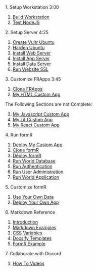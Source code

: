 <br/>

<h>1. Setup Workstation 3:00</h>

1. [Build Workstation ](/Setup/fr0101_Setup-Developer-Workstation.md)
2. [Test NodeJS ](/Setup/fr0102_Test-Node.md)

<h>2. Setup Server 4:25</h>

1.  [Create Vultr Ubuntu ](/Setup/fr0301_Setup-Vultr-Ubuntu.md)
2.  [Harden Ubuntu ](/Setup/fr0302_Setup-Hardening-Ubuntu.md)
3.  [Install Web Server ](/Setup/fr0303_Setup-Web-Server-Ubuntu.md)
4.  [Install App Server ](/Setup/fr0304_Setup-App-Server-Ubuntu.md)
5.  [Install Data Server ](/Setup/fr0305_Setup-Data-Server-Ubuntu.md)
6.  [Run Website SSL ](/Setup/fr0306_Setup-Website-SSL-Ubuntu.md)

<h>3. Customize FRApps 3:45</h>

1. [Clone FRApps ](/FRApps/fr020000_Clone-FR-Apps.md)
2. [My HTML Custom App       ](/FRApps/fr020100_My-HTML-Custom.md)

<h>The Following Sections are not Complete:</h>

3. [My Javascript Custom App ](/FRApps/fr020200_My-Javascript-Custom-App.md)
4. [My Lit Custom App      ](/FRApps/fr020300_My-React-React-App.md)
5. [My React Custom App      ](/FRApps/fr020300_My-React-React-App.md)

<h>4. Run formR</h>

1.  [Deploy My Custom App ](/FormR/fr0401_Deploy-My-Custom-App.md)
2.  [Clone formR ](/FormR/fr0401_Clone-formR.md)
3.  [Deploy formR ](/FormR/fr0401_Deploy-formR.md)
4.  [Run World Database ](/FormR/fr0401_World-Database.md)
5.  [Run Authentication ](/FormR/fr0402_Authentication.md)
6.  [Run User Administration ](/FormR/fr0403_User-Administration.md)
7.  [Run World Application ](/FormR/fr0404_World-Application.md)

<h>5. Customize formR</h>

1.  [Use Your Own Data ](/FormR/fr0501_Use-Your_Qwn_Data.md)
2.  [Deploy Your Own App ](/FormR/fr0501_Deploy-Your-Own-App.md)

<h>6. Markdown Reference</h>

1. [Introduction        ](/Markdown/0c1_Intro.md                "FRDocs 1 - Markdown Introduction" )
2. [Markdown Examples   ](/Markdown/1c1_Markdown-Examples.md    "FRDocs 1.1 - Markdown Examples"   )
3. [CSS Variables       ](/Markdown/2c1_CSS-Variables.md        "FRDocs 1.2 - CSS Examples"        )
4. [Docsify Templates   ](/Markdown/3c1_Docsify-Templates.md    "FRDocs 1.3 - Docsify Templates"   )
5. [FormR Example       ](/Markdown/4c1_Docsify-Example.md      "FRDocs 1.4 - FormR Example"       )

<h>7. Collaborate with Discord</h>

1.  [How To Videos ](/Discord/fr0601_Video-Carousel.md)


